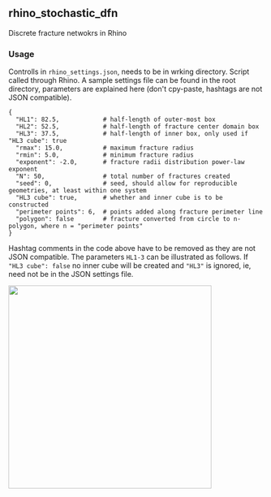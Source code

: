 ## rhino_stochastic_dfn

Discrete fracture netwokrs in Rhino

### Usage 
Controlls in `rhino_settings.json`, needs to be in wrking directory. Script called through Rhino. A sample settings file can be found in the root directory, parameters are explained here (don't cpy-paste, hashtags are not JSON compatible).
```
{
  "HL1": 82.5,            # half-length of outer-most box
  "HL2": 52.5,            # half-length of fracture center domain box
  "HL3": 37.5,            # half-length of inner box, only used if "HL3 cube": true
  "rmax": 15.0,           # maximum fracture radius
  "rmin": 5.0,            # minimum fracture radius
  "exponent": -2.0,       # fracture radii distribution power-law exponent
  "N": 50,                # total number of fractures created
  "seed": 0,              # seed, should allow for reproducible geometries, at least within one system
  "HL3 cube": true,       # whether and inner cube is to be constructed
  "perimeter points": 6,  # points added along fracture perimeter line
  "polygon": false        # fracture converted from circle to n-polygon, where n = "perimeter points"
}
```

Hashtag comments in the code above have to be removed as they are not JSON compatible. The parameters `HL1-3` can be illustrated as follows. If `"HL3 cube": false` no inner cube will be created and `"HL3"` is ignored, ie, need not be in the JSON settings file.

<p align="left">
  <img src="https://raw.githubusercontent.com/plang85/rhino_stochastic_dfn/master/doc/rhino_dfn.png" height="400">
  <br/>
</p>
